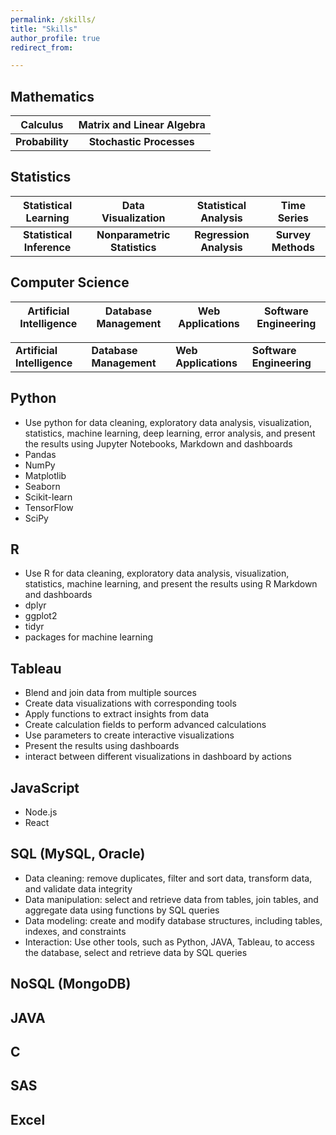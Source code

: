 ```yaml
---
permalink: /skills/
title: "Skills"
author_profile: true
redirect_from: 

---
```


## Mathematics

| **Calculus**      | **Matrix and Linear Algebra**  |
|:-----------------:|:------------------------------:|
| **Probability**   | **Stochastic Processes**       |


## Statistics

| **Statistical Learning**  | **Data Visualization**       | **Statistical Analysis** | **Time Series**      |
|:-------------------------:|:----------------------------:|:------------------------:|:---------------------:|
| **Statistical Inference** | **Nonparametric Statistics** | **Regression Analysis**  | **Survey Methods**    |

## Computer Science

| **Artificial Intelligence** | **Database Management**  | **Web Applications**   | **Software Engineering**     |
|:---------------------------:|:----------------------------:|:------------------------:|:---------------------:|

<table class="center">
    <tr>
        <td><b>Artificial Intelligence</b></td>
        <td><b>Database Management</b></td>
        <td><b>Web Applications</b></td>
        <td><b>Software Engineering</b></td>
    </tr>
</table>



## Python
 * Use python for data cleaning, exploratory data analysis, visualization, statistics, machine learning, deep learning, error analysis, and present the results using Jupyter Notebooks, Markdown and dashboards
 * Pandas
 * NumPy
 * Matplotlib
 * Seaborn
 * Scikit-learn
 * TensorFlow
 * SciPy

## R
* Use R for data cleaning, exploratory data analysis, visualization, statistics, machine learning, and present the results using R Markdown and dashboards
* dplyr
* ggplot2
* tidyr
* packages for machine learning

## Tableau
* Blend and join data from multiple sources
* Create data visualizations with corresponding  tools
* Apply functions to extract insights from data
* Create calculation fields to perform advanced calculations
* Use parameters to create interactive visualizations
* Present the results using dashboards
* interact between different visualizations in dashboard by actions

## JavaScript
* Node.js
* React

## SQL (MySQL, Oracle)
* Data cleaning: remove duplicates, filter and sort data, transform data, and validate data integrity
* Data manipulation: select and retrieve data from tables, join tables, and aggregate data using functions by SQL queries
* Data modeling: create and modify database structures, including tables, indexes, and constraints
* Interaction: Use other tools, such as Python, JAVA, Tableau, to access the database, select and retrieve data by SQL queries

## NoSQL (MongoDB)

## JAVA

## C

## SAS

## Excel

